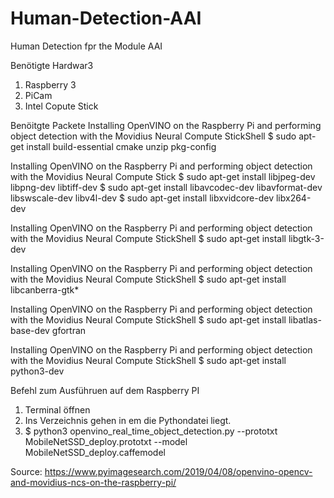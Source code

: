 # Human-Detection-AAI
Human Detection fpr the Module AAI 

Benötigte Hardwar3
1. Raspberry 3 
2. PiCam 
3. Intel Copute Stick

Benöitgte Packete 
Installing OpenVINO on the Raspberry Pi and performing object detection with the Movidius Neural Compute StickShell
$ sudo apt-get install build-essential cmake unzip pkg-config
 
Installing OpenVINO on the Raspberry Pi and performing object detection with the Movidius Neural Compute Stick
$ sudo apt-get install libjpeg-dev libpng-dev libtiff-dev
$ sudo apt-get install libavcodec-dev libavformat-dev libswscale-dev libv4l-dev
$ sudo apt-get install libxvidcore-dev libx264-dev

Installing OpenVINO on the Raspberry Pi and performing object detection with the Movidius Neural Compute StickShell
$ sudo apt-get install libgtk-3-dev

Installing OpenVINO on the Raspberry Pi and performing object detection with the Movidius Neural Compute StickShell
$ sudo apt-get install libcanberra-gtk*

Installing OpenVINO on the Raspberry Pi and performing object detection with the Movidius Neural Compute StickShell
$ sudo apt-get install libatlas-base-dev gfortran

Installing OpenVINO on the Raspberry Pi and performing object detection with the Movidius Neural Compute StickShell
$ sudo apt-get install python3-dev




Befehl zum Ausführuen auf dem Raspberry PI 
1. Terminal öffnen 
2. Ins Verzeichnis gehen in em die Pythondatei liegt. 
3. $ python3 openvino_real_time_object_detection.py --prototxt MobileNetSSD_deploy.prototxt \--model MobileNetSSD_deploy.caffemodel

Source: https://www.pyimagesearch.com/2019/04/08/openvino-opencv-and-movidius-ncs-on-the-raspberry-pi/
